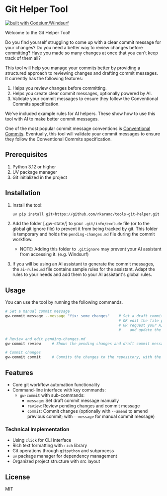 # Git Helper Tool

[![built with Codeium/Windsurf](https://codeium.com/badges/main)](https://codeium.com/windsurf)

Welcome to the Git Helper Tool!

Do you find yourself struggling to come up with a clear commit message for your changes? Do you need a better way to review changes before committing? Have you made so many changes at once that you can't keep track of them all?

This tool will help you manage your commits better by providing a structured approach to reviewing changes and drafting commit messages. It currently has the following features: 
1. Helps you review changes before committing.
2. Helps you create clear commit messages, optionally powered by AI.
3. Validate your commit messages to ensure they follow the Conventional Commits specification.

We've included example rules for AI helpers. These show how to use this tool with AI to make better commit messages.

One of the most popular commit message conventions is [Conventional Commits](https://www.conventionalcommits.org/en/v1.0.0-beta.2/). Eventually, this tool will validate your commit messages to ensure they follow the Conventional Commits specification.

## Prerequisites

1. Python 3.12 or higher
2. UV package manager
3. Git initialized in the project

## Installation

1. Install the tool:
   ```bash
   uv pip install git+https://github.com/rkaramc/tools-git-helper.git
   ```

2. Add the folder [.gw-state/] to your `.git/info/exclude` file (or to the global git ignore file) to prevent it from being tracked by git. This folder is temporary and holds the `pending-changes.md` file during the commit workflow.
   - NOTE: Adding this folder to `.gitignore` may prevent your AI assistant from accessing it. (e.g. Windsurf)

3. If you will be using an AI assistant to generate the commit messages, the `ai-rules.md` file contains sample rules for the assistant. Adapt the rules to your needs and add them to your AI assistant's global rules.

## Usage

You can use the tool by running the following commands.

```bash
# Set a manual commit message
gw-commit message --message "fix: some changes"    # Set a draft commit message provided by the user
                                                   # OR edit the file pending-changes.md in an editor
                                                   # OR request your AI assistant to generate a draft commit message 
                                                   #    and update the file pending-changes.md directly

# Review and edit pending-changes.md
gw-commit review     # Shows the pending changes and draft commit message for review, in a rich terminal UI

# Commit changes
gw-commit commit     # Commits the changes to the repository, with the commit message provided by the user
```

## Features
- Core git workflow automation functionality
- Command-line interface with key commands:
  - `gw-commit` with sub-commands:
    - `message`: Set draft commit message manually
    - `review`: Review pending changes and commit message
    - `commit`: Commit changes (optionally with `--amend` to amend previous commit; with `--message` for manual commit message)


### Technical Implementation
- Using `click` for CLI interface
- Rich text formatting with `rich` library
- Git operations through `gitpython` and subprocess
- `uv` package manager for dependency management
- Organized project structure with src layout

## License

MIT
